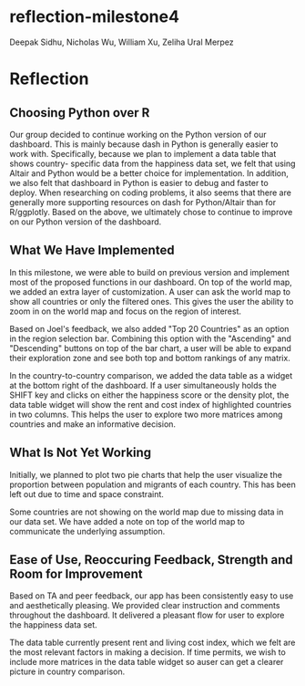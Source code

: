 reflection-milestone4
================
Deepak Sidhu, Nicholas Wu, William Xu, Zeliha Ural Merpez

# Reflection

## Choosing Python over R

Our group decided to continue working on the Python version of our dashboard. 
This is mainly because dash in Python is generally easier to work with. 
Specifically, because we plan to implement a data table that shows country- 
specific data from the happiness data set, we felt that using Altair and Python 
would be a better choice for implementation. In addition, we also felt that 
dashboard in Python is easier to debug and faster to deploy. When researching on 
coding problems, it also seems that there are generally more supporting 
resources on dash for Python/Altair than for R/ggplotly. Based on the above, we 
ultimately chose to continue to improve on our Python version of the dashboard. 

## What We Have Implemented

In this milestone, we were able to build on previous version and implement most 
of the proposed functions in our dashboard. On top of the world map, we added an
extra layer of customization. A user can ask the world map to show all countries
or only the filtered ones. This gives the user the ability to zoom in on 
the world map and focus on the region of interest. 

Based on Joel's feedback, we also added "Top 20 Countries" as an option in the 
region selection bar. Combining this option with the "Ascending" and 
"Descending" buttons on top of the bar chart, a user will be able to expand 
their exploration zone and see both top and bottom rankings of any matrix. 

In the country-to-country comparison, we added the data table as a widget at 
the bottom right of the dashboard. If a user simultaneously holds the SHIFT key
and clicks on either the happiness score or the density plot, the data table 
widget will show the rent and cost index of highlighted countries in two columns. 
This helps the user to explore two more matrices among countries and 
make an informative decision. 


## What Is Not Yet Working

Initially, we planned to plot two pie charts that help the user visualize the 
proportion between population and migrants of each country. This has been left 
out due to time and space constraint. 

Some countries are not showing on the world map due to missing data in our data 
set. We have added a note on top of the world map to communicate the underlying 
assumption. 

## Ease of Use, Reoccuring Feedback, Strength and Room for Improvement

Based on TA and peer feedback, our app has been consistently easy to use and 
aesthetically pleasing. We provided clear instruction and comments throughout 
the dashboard. It delivered a pleasant flow for user to explore the happiness 
data set.

The data table currently present rent and living cost index, which we felt are 
the most relevant factors in making a decision. If time permits, we wish to 
include more matrices in the data table widget so auser can get a clearer 
picture in country comparison. 



